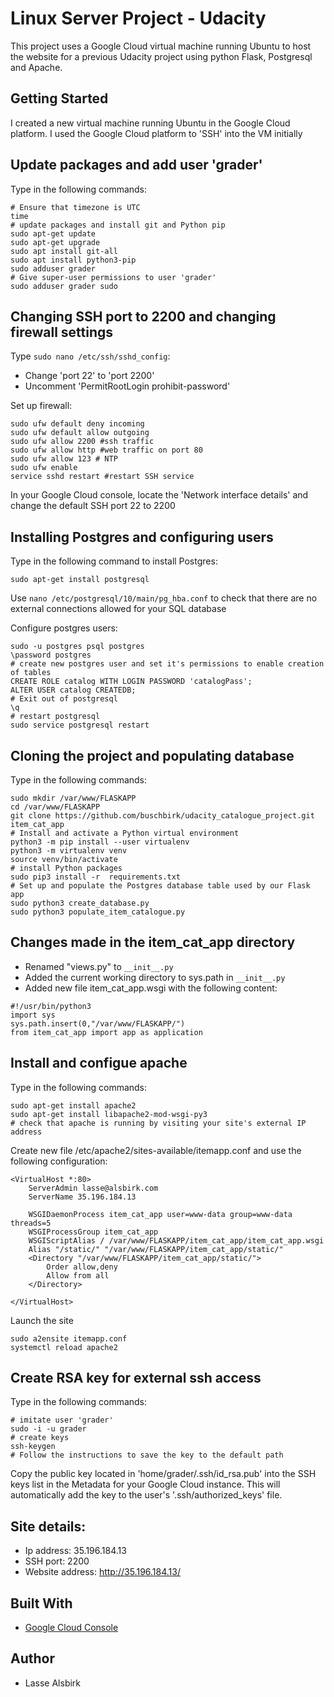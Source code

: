 # Linux Server Project - Udacity

This project uses a Google Cloud virtual machine running Ubuntu to host
the website for a previous Udacity project using python Flask, Postgresql and
Apache.

## Getting Started

I created a new virtual machine running Ubuntu in the Google Cloud platform.
I used the Google Cloud platform to 'SSH' into the VM initially

## Update packages and add user 'grader'
Type in the following commands:
```
# Ensure that timezone is UTC
time
# update packages and install git and Python pip
sudo apt-get update
sudo apt-get upgrade
sudo apt install git-all
sudo apt install python3-pip
sudo adduser grader
# Give super-user permissions to user 'grader'
sudo adduser grader sudo
```

## Changing SSH port to 2200 and changing firewall settings
Type ```sudo nano /etc/ssh/sshd_config```:
* Change 'port 22' to 'port 2200'
* Uncomment 'PermitRootLogin prohibit-password'

Set up firewall:
```
sudo ufw default deny incoming
sudo ufw default allow outgoing
sudo ufw allow 2200 #ssh traffic
sudo ufw allow http #web traffic on port 80
sudo ufw allow 123 # NTP
sudo ufw enable
service sshd restart #restart SSH service
```
In your Google Cloud console, locate the 'Network interface details'
and change the default SSH port 22 to 2200

## Installing Postgres and configuring users
Type in the following command to install Postgres:
```
sudo apt-get install postgresql
```
Use ```nano /etc/postgresql/10/main/pg_hba.conf``` to check that
there are no external connections allowed for your SQL database

Configure postgres users:
```
sudo -u postgres psql postgres
\password postgres
# create new postgres user and set it's permissions to enable creation of tables
CREATE ROLE catalog WITH LOGIN PASSWORD 'catalogPass';
ALTER USER catalog CREATEDB;
# Exit out of postgresql
\q
# restart postgresql
sudo service postgresql restart
```

## Cloning the project and populating database
Type in the following commands:
```
sudo mkdir /var/www/FLASKAPP
cd /var/www/FLASKAPP
git clone https://github.com/buschbirk/udacity_catalogue_project.git item_cat_app
# Install and activate a Python virtual environment
python3 -m pip install --user virtualenv
python3 -m virtualenv venv
source venv/bin/activate
# install Python packages
sudo pip3 install -r  requirements.txt
# Set up and populate the Postgres database table used by our Flask app
sudo python3 create_database.py
sudo python3 populate_item_catalogue.py
```

## Changes made in the item_cat_app directory
* Renamed "views.py" to ``__init__.py``
* Added the current working directory to sys.path in ``__init__.py``
* Added new file item_cat_app.wsgi with the following content:
```
#!/usr/bin/python3
import sys
sys.path.insert(0,"/var/www/FLASKAPP/")
from item_cat_app import app as application
```

## Install and configue apache
Type in the following commands:
```
sudo apt-get install apache2
sudo apt-get install libapache2-mod-wsgi-py3
# check that apache is running by visiting your site's external IP address
```
Create new file /etc/apache2/sites-available/itemapp.conf and use the following configuration:
```
<VirtualHost *:80>
    ServerAdmin lasse@alsbirk.com
    ServerName 35.196.184.13

    WSGIDaemonProcess item_cat_app user=www-data group=www-data threads=5
    WSGIProcessGroup item_cat_app
    WSGIScriptAlias / /var/www/FLASKAPP/item_cat_app/item_cat_app.wsgi
    Alias "/static/" "/var/www/FLASKAPP/item_cat_app/static/"
    <Directory "/var/www/FLASKAPP/item_cat_app/static/">
        Order allow,deny
        Allow from all
    </Directory>

</VirtualHost>
```
Launch the site
```
sudo a2ensite itemapp.conf
systemctl reload apache2
```

## Create RSA key for external ssh access
Type in the following commands:
```
# imitate user 'grader'
sudo -i -u grader
# create keys
ssh-keygen
# Follow the instructions to save the key to the default path
```
Copy the public key located in 'home/grader/.ssh/id_rsa.pub' into the SSH keys list in the Metadata for your Google Cloud instance.
This will automatically add the key to the user's '.ssh/authorized_keys' file.

## Site details:
* Ip address: 35.196.184.13
* SSH port: 2200
* Website address: http://35.196.184.13/

## Built With
* [Google Cloud Console](https://cloud.google.com/)

## Author
* Lasse Alsbirk
